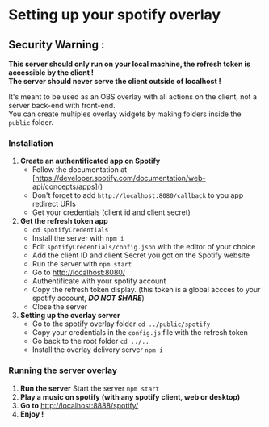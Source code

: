 # Setting up your spotify overlay

## Security Warning :

**This server should only run on your local machine, the refresh token is accessible by the client !  
The server should never serve the client outside of localhost !**

It's meant to be used as an OBS overlay with all actions on the client, not a server back-end with front-end.  
You can create multiples overlay widgets by making folders inside the `public` folder.

### Installation

1. **Create an authentificated app on Spotify**
   - Follow the documentation at [https://developer.spotify.com/documentation/web-api/concepts/apps]()
   - Don't forget to add `http://localhost:8080/callback` to you app redirect URIs
   - Get your credentials (client id and client secret)
2. **Get the refresh token app**
   - `cd spotifyCredentials`
   - Install the server with `npm i`
   - Edit `spotifyCredentials/config.json` with the editor of your choice
   - Add the client ID and client Secret you got on the Spotify website
   - Run the server with `npm start`
   - Go to [http://localhost:8080/]()
   - Authentificate with your spotify account
   - Copy the refresh token display. (this token is a global accces to your spotify account, ***DO NOT SHARE***)
   - Close the server
3. **Setting up the overlay server**
   - Go to the spotify overlay folder `cd ../public/spotify`
   - Copy your credentials in the `config.js` file with the refresh token
   - Go back to the root folder `cd ../..`
   - Install the overlay delivery server `npm i`

### Running the server overlay

1. **Run the server**
   Start the server `npm start`
2. **Play a music on spotify (with any spotify client, web or desktop)**
3. **Go to** [http://localhost:8888/spotify/]()
4. **Enjoy !**
